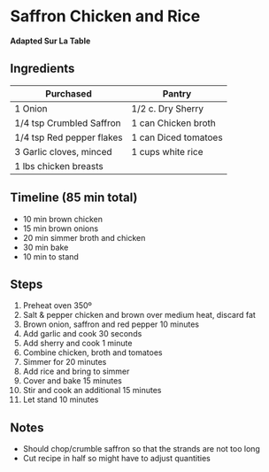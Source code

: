 # Saffron Chicken and Rice
**Adapted Sur La Table**


## Ingredients

| Purchased                 | Pantry                  |
| ------------------------- | ----------------------- |
| 1 Onion                   | 1/2 c. Dry Sherry       |
| 1/4 tsp Crumbled Saffron  | 1 can Chicken broth     |
| 1/4 tsp Red pepper flakes | 1 can Diced tomatoes    |
| 3 Garlic cloves, minced   | 1 cups white rice       |
| 1 lbs chicken breasts     |                         |

## Timeline (85 min total)

- 10 min brown chicken
- 15 min brown onions
- 20 min simmer broth and chicken
- 30 min bake
- 10 min to stand


## Steps
1. Preheat oven 350º
2. Salt & pepper chicken and brown over medium heat, discard fat
3. Brown onion, saffron and red pepper 10 minutes
4. Add garlic and cook 30 seconds
5. Add sherry and cook 1 minute
6. Combine chicken, broth and tomatoes
7. Simmer for 20 minutes
8. Add rice and bring to simmer
9. Cover and bake 15 minutes
10. Stir and cook an additional 15 minutes
11. Let stand 10 minutes


## Notes
- Should chop/crumble saffron so that the strands are not too long
- Cut recipe in half so might have to adjust quantities

